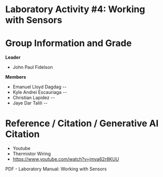 # Laboratory Activity #4: Working with Sensors

# Group Information and Grade

**Leader** 
- John Paul Fidelson
  
**Members**
- Emanuel Lloyd Dagdag -- 
- Kyle Andrei Escauriaga -- 
- Christian Lapidez --
- Jaye Dar Talili -- 



# Reference / Citation / Generative AI Citation
- Youtube
- Thermistor Wiring
- https://www.youtube.com/watch?v=jmva62r8KUU

PDF - Laboratory Manual: Working with
Sensors

